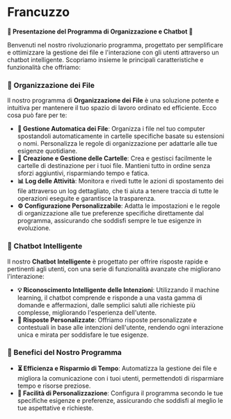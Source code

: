 # Francuzzo

**🌟 Presentazione del Programma di Organizzazione e Chatbot 🌟**

Benvenuti nel nostro rivoluzionario programma, progettato per semplificare e ottimizzare la gestione dei file e l'interazione con gli utenti attraverso un chatbot intelligente. Scopriamo insieme le principali caratteristiche e funzionalità che offriamo:

### **📁 Organizzazione dei File**

Il nostro programma di **Organizzazione dei File** è una soluzione potente e intuitiva per mantenere il tuo spazio di lavoro ordinato ed efficiente. Ecco cosa può fare per te:

- **🔄 Gestione Automatica dei File**: Organizza i file nel tuo computer spostandoli automaticamente in cartelle specifiche basate su estensioni o nomi. Personalizza le regole di organizzazione per adattarle alle tue esigenze quotidiane.
- **📂 Creazione e Gestione delle Cartelle**: Crea e gestisci facilmente le cartelle di destinazione per i tuoi file. Mantieni tutto in ordine senza sforzi aggiuntivi, risparmiando tempo e fatica.
- **📊 Log delle Attività**: Monitora e rivedi tutte le azioni di spostamento dei file attraverso un log dettagliato, che ti aiuta a tenere traccia di tutte le operazioni eseguite e garantisce la trasparenza.
- **⚙️ Configurazione Personalizzabile**: Adatta le impostazioni e le regole di organizzazione alle tue preferenze specifiche direttamente dal programma, assicurando che soddisfi sempre le tue esigenze in evoluzione.

### **🤖 Chatbot Intelligente**

Il nostro **Chatbot Intelligente** è progettato per offrire risposte rapide e pertinenti agli utenti, con una serie di funzionalità avanzate che migliorano l'interazione:

- **💡 Riconoscimento Intelligente delle Intenzioni**: Utilizzando il machine learning, il chatbot comprende e risponde a una vasta gamma di domande e affermazioni, dalle semplici saluti alle richieste più complesse, migliorando l'esperienza dell'utente.
- **🔄 Risposte Personalizzate**: Offriamo risposte personalizzate e contestuali in base alle intenzioni dell'utente, rendendo ogni interazione unica e mirata per soddisfare le tue esigenze.


### **🚀 Benefici del Nostro Programma**

- **⏳ Efficienza e Risparmio di Tempo**: Automatizza la gestione dei file e migliora la comunicazione con i tuoi utenti, permettendoti di risparmiare tempo e risorse preziose.
- **🎨 Facilità di Personalizzazione**: Configura il programma secondo le tue specifiche esigenze e preferenze, assicurando che soddisfi al meglio le tue aspettative e richieste.


